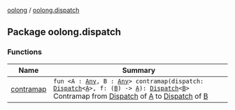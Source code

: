 [oolong](../index.md) / [oolong.dispatch](./index.md)

## Package oolong.dispatch

### Functions

| Name | Summary |
|---|---|
| [contramap](contramap.md) | `fun <A : `[`Any`](https://kotlinlang.org/api/latest/jvm/stdlib/kotlin/-any/index.html)`, B : `[`Any`](https://kotlinlang.org/api/latest/jvm/stdlib/kotlin/-any/index.html)`> contramap(dispatch: `[`Dispatch`](../oolong/-dispatch.md)`<`[`A`](contramap.md#A)`>, f: (`[`B`](contramap.md#B)`) -> `[`A`](contramap.md#A)`): `[`Dispatch`](../oolong/-dispatch.md)`<`[`B`](contramap.md#B)`>`<br>Contramap from [Dispatch](../oolong/-dispatch.md) of [A](contramap.md#A) to [Dispatch](../oolong/-dispatch.md) of [B](contramap.md#B) |
